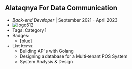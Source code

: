 ## Alataqnya For Data Communication
- *Back-end Developer* | September 2021 - April 2023
- ![logo512](https://media.licdn.com/dms/image/D4E0BAQF50AzcRSdWUQ/company-logo_200_200/0/1684150687795?e=1695859200&v=beta&t=tl4k9PBZCLLS49vgvME-yv3B_vWSIhZu9nwAkQMEm_Q)
- Tags: Category 1
- Badges:
  -  [blue]
- List Items:
  - Buliding API's with Golang 
  - Designing a database for a Multi-tenant POS System
  - System Analysis & Design
